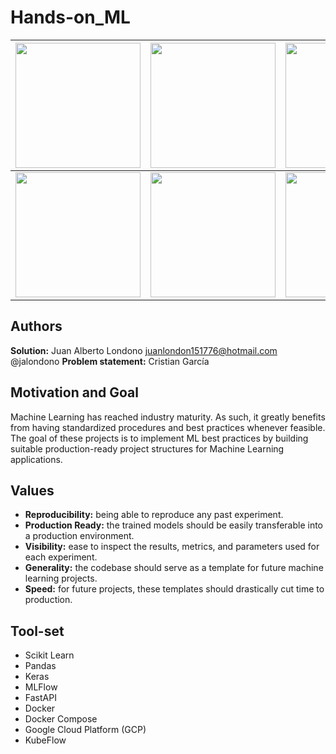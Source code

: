 
# Hands-on_ML

<img src="https://upload.wikimedia.org/wikipedia/commons/thumb/0/05/Scikit_learn_logo_small.svg/1200px-Scikit_learn_logo_small.svg.png" width="200" />             |  <img src="https://static.wixstatic.com/media/d2f86c_8c2fa9373542411f94a970aa67843f20~mv2.jpg/v1/fill/w_952,h_412,al_c,q_90/d2f86c_8c2fa9373542411f94a970aa67843f20~mv2.jpg" width="200" /> | <img src="https://cdn.analyticsvidhya.com/wp-content/uploads/2018/03/pandas.jpg" width="200"/>
:-------------------------:|:-------------------------:|:-------------------------:
<img src="https://www.muycomputerpro.com/wp-content/uploads/2018/07/docker.png" width="200" />  |  <img src="https://prnewswire2-a.akamaihd.net/p/1893751/sp/189375100/thumbnail/entry_id/0_7ljmtw18/def_height/1005/def_width/1920/version/100012/type/2/q/100" width="200" /> | <img src="https://lh4.googleusercontent.com/K0d6_8d0Vi0hEMWXlEJFcvdnlhhnFi583YqZnY1SakUrAnb2eITIFjRwttHLMuKI5_5jXgjAJBf33R6lH_Ou3g-xaXCrjhozc2zu4_BEHFOh80CprM3gcyglN1lHTixjzUycCHw" width="200"/>



## Authors
**Solution:** Juan Alberto Londono juanlondon151776@hotmail.com  @jalondono
**Problem statement:** Cristian García

## Motivation and Goal
Machine Learning has reached industry maturity. 
As such, it greatly benefits from having standardized procedures and best practices whenever feasible. 
The goal of these projects is to implement ML best practices by building suitable production-ready project structures for Machine Learning applications.

## Values
* **Reproducibility:** being able to reproduce any past experiment.
* **Production Ready:** the trained models should be easily transferable into a production environment.
* **Visibility:**  ease to inspect the results, metrics, and parameters used for each experiment.
* **Generality:** the codebase should serve as a template for future machine learning projects.
* **Speed:** for future projects, these templates should drastically cut time to production.

## Tool-set
* Scikit Learn
* Pandas
* Keras
* MLFlow
* FastAPI
* Docker
* Docker Compose
* Google Cloud Platform (GCP)
* KubeFlow
